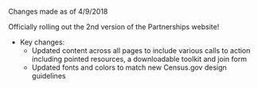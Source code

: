 Changes made as of 4/9/2018

Officially rolling out the 2nd version of the Partnerships website!

- Key changes:
	- Updated content across all pages to include various calls to action including pointed resources, a downloadable toolkit and join form
	- Updated fonts and colors to match new Census.gov design guidelines

